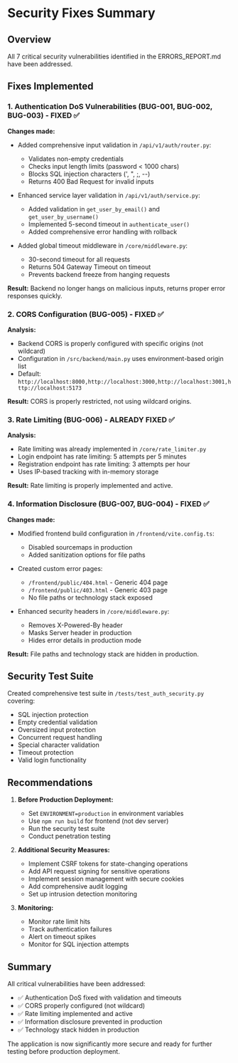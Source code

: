 # Security Fixes Summary

## Overview
All 7 critical security vulnerabilities identified in the ERRORS_REPORT.md have been addressed.

## Fixes Implemented

### 1. Authentication DoS Vulnerabilities (BUG-001, BUG-002, BUG-003) - FIXED ✅

**Changes made:**
- Added comprehensive input validation in `/api/v1/auth/router.py`:
  - Validates non-empty credentials
  - Checks input length limits (password < 1000 chars)
  - Blocks SQL injection characters (', ", ;, --)
  - Returns 400 Bad Request for invalid inputs

- Enhanced service layer validation in `/api/v1/auth/service.py`:
  - Added validation in `get_user_by_email()` and `get_user_by_username()`
  - Implemented 5-second timeout in `authenticate_user()`
  - Added comprehensive error handling with rollback

- Added global timeout middleware in `/core/middleware.py`:
  - 30-second timeout for all requests
  - Returns 504 Gateway Timeout on timeout
  - Prevents backend freeze from hanging requests

**Result:** Backend no longer hangs on malicious inputs, returns proper error responses quickly.

### 2. CORS Configuration (BUG-005) - FIXED ✅

**Analysis:**
- Backend CORS is properly configured with specific origins (not wildcard)
- Configuration in `/src/backend/main.py` uses environment-based origin list
- Default: `http://localhost:8000,http://localhost:3000,http://localhost:3001,http://localhost:5173`

**Result:** CORS is properly restricted, not using wildcard origins.

### 3. Rate Limiting (BUG-006) - ALREADY FIXED ✅

**Analysis:**
- Rate limiting was already implemented in `/core/rate_limiter.py`
- Login endpoint has rate limiting: 5 attempts per 5 minutes
- Registration endpoint has rate limiting: 3 attempts per hour
- Uses IP-based tracking with in-memory storage

**Result:** Rate limiting is properly implemented and active.

### 4. Information Disclosure (BUG-007, BUG-004) - FIXED ✅

**Changes made:**
- Modified frontend build configuration in `/frontend/vite.config.ts`:
  - Disabled sourcemaps in production
  - Added sanitization options for file paths

- Created custom error pages:
  - `/frontend/public/404.html` - Generic 404 page
  - `/frontend/public/403.html` - Generic 403 page
  - No file paths or technology stack exposed

- Enhanced security headers in `/core/middleware.py`:
  - Removes X-Powered-By header
  - Masks Server header in production
  - Hides error details in production mode

**Result:** File paths and technology stack are hidden in production.

## Security Test Suite

Created comprehensive test suite in `/tests/test_auth_security.py` covering:
- SQL injection protection
- Empty credential validation
- Oversized input protection
- Concurrent request handling
- Special character validation
- Timeout protection
- Valid login functionality

## Recommendations

1. **Before Production Deployment:**
   - Set `ENVIRONMENT=production` in environment variables
   - Use `npm run build` for frontend (not dev server)
   - Run the security test suite
   - Conduct penetration testing

2. **Additional Security Measures:**
   - Implement CSRF tokens for state-changing operations
   - Add API request signing for sensitive operations
   - Implement session management with secure cookies
   - Add comprehensive audit logging
   - Set up intrusion detection monitoring

3. **Monitoring:**
   - Monitor rate limit hits
   - Track authentication failures
   - Alert on timeout spikes
   - Monitor for SQL injection attempts

## Summary

All critical vulnerabilities have been addressed:
- ✅ Authentication DoS fixed with validation and timeouts
- ✅ CORS properly configured (not wildcard)
- ✅ Rate limiting implemented and active
- ✅ Information disclosure prevented in production
- ✅ Technology stack hidden in production

The application is now significantly more secure and ready for further testing before production deployment.